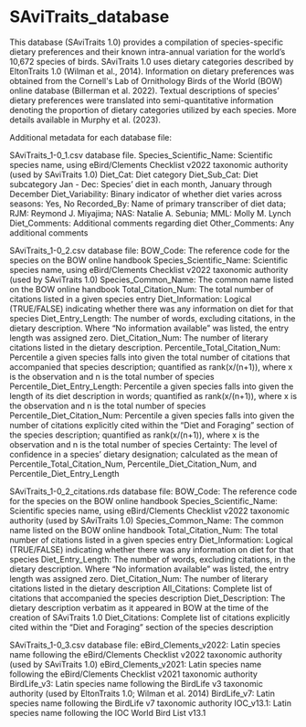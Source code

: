 # SAviTraits_database
This database (SAviTraits 1.0) provides a compilation of species-specific dietary preferences and their known intra-annual variation for the world’s 10,672 species of birds. SAviTraits 1.0 uses dietary categories described by EltonTraits 1.0 (Wilman et al., 2014). Information on dietary preferences was obtained from the Cornell's Lab of Ornithology Birds of the World (BOW) online database (Billerman et al. 2022). Textual descriptions of species’ dietary preferences were translated into semi-quantitative information denoting the proportion of dietary categories utilized by each species. More details available in Murphy et al. (2023).

Additional metadata for each database file:

SAviTraits_1-0_1.csv database file.
Species_Scientific_Name:	Scientific species name, using eBird/Clements Checklist v2022 taxonomic authority (used by SAviTraits 1.0)
Diet_Cat: Diet category
Diet_Sub_Cat: Diet subcategory
Jan - Dec: 	Species’ diet in each month, January through December 
Diet_Variability: Binary indicator of whether diet varies across seasons: Yes, No
Recorded_By: Name of primary transcriber of diet data; RJM: Reymond J. Miyajima; NAS: Natalie A. Sebunia; MML: Molly M. Lynch
Diet_Comments: Additional comments regarding diet
Other_Comments: Any additional comments

SAviTraits_1-0_2.csv database file:
BOW_Code: The reference code for the species on the BOW online handbook
Species_Scientific_Name: 	Scientific species name, using eBird/Clements Checklist v2022 taxonomic authority (used by SAviTraits 1.0)
Species_Common_Name:	The common name listed on the BOW online handbook
Total_Citation_Num: The total number of citations listed in a given species entry 
Diet_Information: Logical (TRUE/FALSE) indicating whether there was any information on diet for that species
Diet_Entry_Length: The number of words, excluding citations,  in the dietary description. Where “No information available” was listed, the entry length was assigned zero.
Diet_Citation_Num: The number of literary citations listed in the dietary description.
Percentile_Total_Citation_Num: Percentile a given species falls into given the total number of citations that accompanied that species description; quantified as rank(x/(n+1)), where x is the observation and n is the total number of species
Percentile_Diet_Entry_Length: Percentile a given species falls into given the length of its diet description in words; quantified as rank(x/(n+1)), where x is the observation and n is the total number of species
Percentile_Diet_Citation_Num: Percentile a given species falls into given the number of citations explicitly cited within the “Diet and Foraging” section of the species description; quantified as rank(x/(n+1)), where x is the observation and n is the total number of species
Certainty: The level of confidence in a species’ dietary designation; calculated as the mean of Percentile_Total_Citation_Num, Percentile_Diet_Citation_Num, and Percentile_Diet_Entry_Length

SAviTraits_1-0_2_citations.rds database file:
BOW_Code: The reference code for the species on the BOW online handbook
Species_Scientific_Name: 	Scientific species name, using eBird/Clements Checklist v2022 taxonomic authority (used by SAviTraits 1.0)
Species_Common_Name:	The common name listed on the BOW online handbook
Total_Citation_Num: The total number of citations listed in a given species entry 
Diet_Information: Logical (TRUE/FALSE) indicating whether there was any information on diet for that species
Diet_Entry_Length: The number of words, excluding citations,  in the dietary description. Where “No information available” was listed, the entry length was assigned zero.
Diet_Citation_Num: The number of literary citations listed in the dietary description
All_Citations: Complete list of citations that accompanied the species description
Diet_Description: The dietary description verbatim as it appeared in BOW at the time of the creation of SAviTraits 1.0
Diet_Citations: Complete list of citations explicitly cited within the “Diet and Foraging” section of the species description

SAviTraits_1-0_3.csv database file:
eBird_Clements_v2022: Latin species name following the eBird/Clements Checklist v2022 taxonomic authority (used by SAviTraits 1.0)
eBird_Clements_v2021: Latin species name following the eBird/Clements Checklist v2021 taxonomic authority 
BirdLife_v3: Latin species name following the BirdLife v3 taxonomic authority (used by EltonTraits 1.0; Wilman et al. 2014)
BirdLife_v7: Latin species name following the BirdLife v7 taxonomic authority
IOC_v13.1: Latin species name following the IOC World Bird List v13.1 

